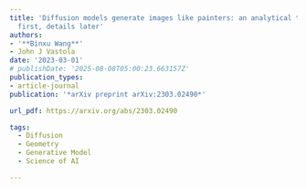 ```yaml
---
title: 'Diffusion models generate images like painters: an analytical theory of outline
  first, details later'
authors:
- '**Binxu Wang**'
- John J Vastola
date: '2023-03-01'
# publishDate: '2025-08-08T05:00:23.663157Z'
publication_types:
- article-journal
publication: '*arXiv preprint arXiv:2303.02490*'

url_pdf: https://arxiv.org/abs/2303.02490

tags:
  - Diffusion
  - Geometry
  - Generative Model
  - Science of AI

---
```


